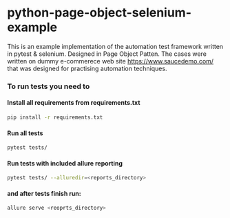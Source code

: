# python-page-object-selenium-example

This is an example implementation of the automation test framework written in pytest & selenium. Designed in Page Object Patten.
The cases were written on dummy e-commerece web site https://www.saucedemo.com/ that was designed for practising automation techniques. 

### To run tests you need to

#### Install all requirements from requirements.txt
```sh
pip install -r requirements.txt
```

#### Run all tests
```sh
pytest tests/
```

#### Run tests with included allure reporting
```sh
pytest tests/ --alluredir=<reports_directory>
```
#### and after tests finish run:
```sh
allure serve <reoprts_directory>
```
